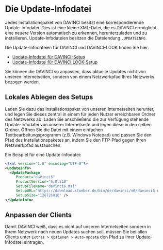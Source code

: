 # Die Update-Infodatei

Jedes Installationspaket von DAVINCI besitzt eine korrespondierende Update-Infodatei. Dies ist eine kleine XML-Datei, die es DAVINCI ermöglicht, eine neuere Version automatisch zu erkennen, herunterzuladen und zu installieren. Update-Infodateien besitzen die Dateiendung `.UPDATEINFO`.

Die Update-Infodateien für DAVINCI und DAVINCI-LOOK finden Sie hier:

* [Update-Infodatei für DAVINCI-Setup]
* [Update-Infodatei für DAVINCI LOOK-Setup]

Sie können die DAVINCI so anpassen, dass aktuelle Updates nicht von unseren Internetseiten, sondern von einem Netzwerkpfad Ihres Netzwerks bezogen werden.

## Lokales Ablegen des Setups

Laden Sie dazu das Installationspaket von unseren Internetseiten herunter, und legen Sie dieses zentral in einem für jeden Nutzer erreichbaren Ordner des Netzwerks ab. Laden Sie anschließend die zur Verfügung stehende Update-Infodatei von unserer Internetseite und legen diese in den selben Ordner. Öffnen Sie die Datei mit einem einfachen Textbearbeitungsprogramm (z.B. Windows Notepad) und passen Sie den Pfad des Installationspaketes an, indem Sie den FTP-Pfad gegen Ihren Netzwerkpfad austauschen.

Ein Beispiel für eine Update-Infodatei:

``` xml
<?xml version="1.0" encoding="UTF-8"?>
<UpdateInfo>
  <UpdatePackage 
     Product="daVinci6" 
     ProductVersion="6.0.210" 
     SetupFileName="daVinci6.msi"
     SetupURL="https://download.stueber.de/bin/de/davinci/v6/davinci6.msi"
     SetupSize="128726016" />
</UpdateInfo>
```

## Anpassen der Clients

Damit DAVINCI weiß, dass es nicht auf unseren Internetseiten sondern in Ihrem Netzwerk nach neuen Updates suchen soll, müssen Sie bei allen Clients unter `Extras > Optionen > Auto-Update` den Pfad zu Ihrer Update-Infodatei eintragen.

[Update-Infodatei für DAVINCI-Setup]: https://download.stueber.de/bin/de/davinci/v6/davinci6.updateinfo
[Update-Infodatei für DAVINCI LOOK-Setup]:  https://download.stueber.de/bin/de/davinci/v6/davinci6look.updateinfo
